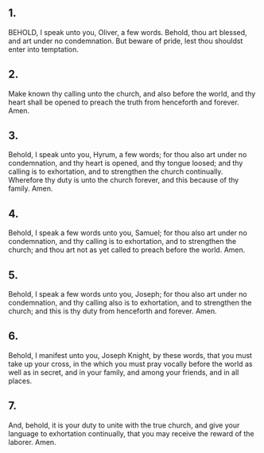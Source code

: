 ## 1.
BEHOLD, I speak unto you, Oliver, a few words. Behold, thou art blessed, and art under no condemnation. But beware of pride, lest thou shouldst enter into temptation.
## 2.
Make known thy calling unto the church, and also before the world, and thy heart shall be opened to preach the truth from henceforth and forever. Amen.
## 3.
Behold, I speak unto you, Hyrum, a few words; for thou also art under no condemnation, and thy heart is opened, and thy tongue loosed; and thy calling is to exhortation, and to strengthen the church continually. Wherefore thy duty is unto the church forever, and this because of thy family. Amen.
## 4.
Behold, I speak a few words unto you, Samuel; for thou also art under no condemnation, and thy calling is to exhortation, and to strengthen the church; and thou art not as yet called to preach before the world. Amen.
## 5.
Behold, I speak a few words unto you, Joseph; for thou also art under no condemnation, and thy calling also is to exhortation, and to strengthen the church; and this is thy duty from henceforth and forever. Amen.
## 6.
Behold, I manifest unto you, Joseph Knight, by these words, that you must take up your cross, in the which you must pray vocally before the world as well as in secret, and in your family, and among your friends, and in all places.
## 7.
And, behold, it is your duty to unite with the true church, and give your language to exhortation continually, that you may receive the reward of the laborer. Amen.
